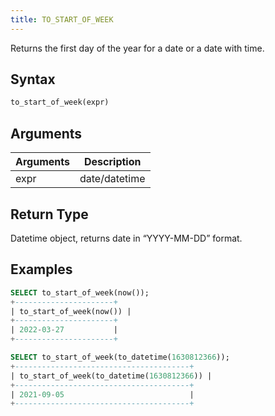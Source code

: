 ```yaml
---
title: TO_START_OF_WEEK
---
```


Returns the first day of the year for a date or a date with time.

## Syntax

```sql
to_start_of_week(expr)
```

## Arguments

| Arguments   | Description |
| ----------- | ----------- |
| expr | date/datetime |

## Return Type

Datetime object, returns date in “YYYY-MM-DD” format.

## Examples

```sql
SELECT to_start_of_week(now());
+----------------------+
| to_start_of_week(now()) |
+----------------------+
| 2022-03-27           |
+----------------------+

SELECT to_start_of_week(to_datetime(1630812366));
+---------------------------------------+
| to_start_of_week(to_datetime(1630812366)) |
+---------------------------------------+
| 2021-09-05                            |
+---------------------------------------+
```
